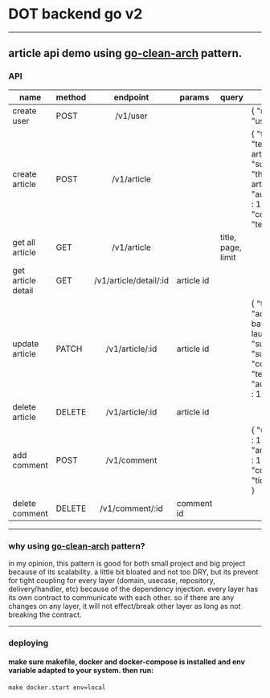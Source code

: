 # DOT backend go v2
___
## article api demo using [go-clean-arch](https://github.com/bxcodec/go-clean-arch) pattern.
### API
| name 	| method 	| endpoint 	| params 	| query 	| body 	|
|---	|---	|:---:	|---	|---	|---	|
| create user 	| POST 	| /v1/user 	|  	|  	| {      "name" :  "user2" } 	|
| create article 	| POST 	| /v1/article 	|  	|  	| {      "title" : "test article 4" ,      "subtitle" :  "this is test article 4" ,      "author_id" :  1 ,      "content" :  "test." } 	|
| get all article 	| GET 	| /v1/article 	|  	| title, page, limit 	|  	|
| get article detail 	| GET 	| /v1/article/detail/:id 	| article id 	|  	|  	|
| update article 	| PATCH 	| /v1/article/:id 	| article id 	|  	| {      "title" :  "ada badak laut" ,      "subtitle" :  "subtitle" ,      "content" :  "test" ,      "author_id" :  1 } 	|
| delete article 	| DELETE 	| /v1/article/:id 	| article id 	|  	|  	|
| add comment 	| POST 	| /v1/comment 	|  	|  	| {      "user_id" :  1 ,      "article_id" :  15 ,      "content" :  "tidak tau" } 	|
| delete comment 	| DELETE 	| /v1/comment/:id 	| comment id 	|  	|  	|

___
### why using [go-clean-arch](https://github.com/bxcodec/go-clean-arch) pattern?
in my opinion, this pattern is good for both small project and big project because of its scalability. a little bit bloated and not too DRY, but its prevent for tight coupling for every layer (domain, usecase, repository, delivery/handler, etc) because of the dependency injection. every layer has its own contract to communicate with each other. so if there are any changes on any layer, it will not effect/break other layer as long as not breaking the contract.
___
### deploying
#### make sure makefile, docker and docker-compose is installed and env variable adapted to your system. then run:
``` make docker.start env=local ```


